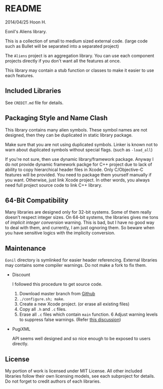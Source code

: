 README
======
2014/04/25
Hoon H.



Eonil's Aliens library.







This is a collection of small to medium sized external code. (large
code such as Bullet will be separated into a separated project)

The `Aliens` project is an aggregation library. You can use each component 
projects directly if you don't want all the features at once.

This library may contain a stub function or classes to make it easier to use
each features.











Included Libraries
------------------
See `CREDIT.md` file for details.


	
	
	
	
Packaging Style and Name Clash
------------------------------
This library contains many alien symbols. These symbol names are not designed, 
then they can be duplicated in static library package.

Make sure that you are not using duplicated symbols. Linker is known not to warn 
about duplicated symbols without special flags. (such as `-load_all`)

If you're not sure, then use dynamic library/framework package. Anyway I do not
provide dynamic framework packge for C++ project due to lack of ability to copy 
hierarchical header files in Xcode. Only C/Objective-C features will be provided. 
You need to package them yourself manually if you want. Otherwise, just link Xcode
project. In other words, you always need full project source code to link C++
library.


	




64-Bit Compatibility
--------------------
Many libraries are designed only for 32-bit systems.
Some of them really doesn't respect integer sizes. On 64-bit systems, the libraries gives me tons
of *implicit integer conversion* warning. This is bad, but I have no good way to deal with them, 
and currently, I am just ognoring them. So beware when you have sensitive logics with the implicity
conversion. 


	
	
	

Maintenance
-----------
`Eonil` directory is symlinked for easier header referencing.
External libraries may contains some compiler warnings. Do not make a fork to fix them.

-	Discount

	I followed this procedure to get source code.
	
	1.	Download master branch from [Github](https://github.com/Orc/discount)
	2.	`./configure.sh; make`.
	3.	Create a new Xcode project. (or erase all existing files)
	4.	Copy all `.h` and `.c` files.
	5.	Erase all `.c` files which contain `main` function.
	6	Adjust warning levels to suppress false warnings. (Refer [this discussion](https://github.com/Orc/discount/issues/105`))


-	PugiXML

	API seems well designed and so nice enough to be exposed to users directly.






License
-------
My portion of work is licensed under MIT License.
All other included libraries follow their own licensing models, see each subproject for details.
Do not forget to credit authors of each libraries.







